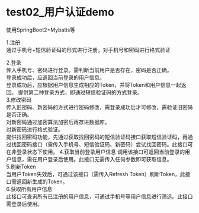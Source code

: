 # test02_用户认证demo
使用SpringBoot2+Mybatis等

1.注册  
通过手机号+短信验证码的形式进行注册，对手机号和密码进行格式验证

2.登录  
传入手机号、密码进行登录。需判断当前用户是否存在，密码是否正确。  
登录成功后，应返回当前登录的用户信息。  
登录成功后，应根据用户信息生成相应的Token，并将Token和用户信息一起返回。
提供第二种登录方式，即通过短信验证码的方式登录。  
3.修改密码  
传入旧密码、新密码的方式进行密码修改，需登录成功后才可修改，需验证旧密码是否正确。  
对新密码通过加密算法加密后再存进数据库。  
对新密码进行格式验证。  
提供找回密码功能，先通过获取找回密码的短信验证码接口获取短信验证码，再通过找回密码接口（需传入手机号、短信验证码、新密码）尝试找回密码。此接口可在非登录状态下使用。 
4.获取当前登录用户信息 
调用该接口可返回当前登录的用户信息，需在用户登录后使用。此接口无需传入任何参数即可获取信息。  
5.刷新Token  
当用户Token失效后，可通过该接口（需传入Refresh Token）刷新Token，此接口需返回新生成的Token。  
6.获取所有用户信息    
此接口可查询所有已注册的用户信息，可通过手机号等用户信息进行筛选。此接口需登录后使用。 

